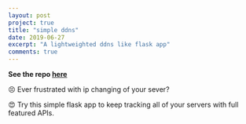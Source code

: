 ```yaml
---
layout: post
project: true
title: "simple ddns"
date: 2019-06-27
excerpt: "A lightweighted ddns like flask app"
comments: true
---
```


**See the repo [here](https://github.com/refraction-ray/simple-ddns)**

😣 Ever frustrated with ip changing of your sever? 

😍 Try this simple flask app to keep tracking all of your servers with full featured APIs.